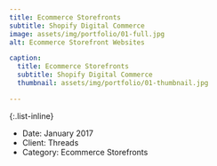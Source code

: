 ```yaml
---
title: Ecommerce Storefronts
subtitle: Shopify Digital Commerce
image: assets/img/portfolio/01-full.jpg
alt: Ecommerce Storefront Websites

caption:
  title: Ecommerce Storefronts
  subtitle: Shopify Digital Commerce
  thumbnail: assets/img/portfolio/01-thumbnail.jpg

---
```

{:.list-inline}
- Date: January 2017
- Client: Threads
- Category: Ecommerce Storefronts

